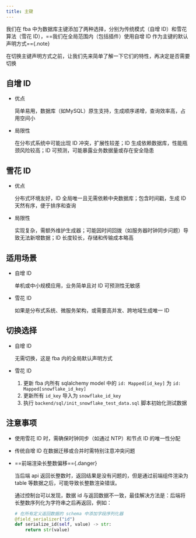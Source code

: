 ```yaml
---
title: 主键
---
```


我们在 fba 中为数据库主键添加了两种选择，分别为传统模式（自增 ID）和雪花算法（雪花 ID），==我们在全局范围内（包括插件）使用自增
ID 作为主键的默认声明方式=={.note}

在切换主键声明方式之前，让我们先来简单了解一下它们的特性，再决定是否需要切换

## 自增 ID

- 优点

  简单易用，数据库（如MySQL）原生支持，生成顺序递增，查询效率高，占用空间小

- 局限性

  在分布式系统中可能出现 ID 冲突，扩展性较差；ID 生成依赖数据库，性能瓶颈风险较高；ID 可预测，可能暴露业务数据量或存在安全隐患

## 雪花 ID

- 优点

  分布式环境友好，ID 全局唯一且无需依赖中央数据库；包含时间戳，生成 ID 天然有序，便于排序和查询

- 局限性

  实现复杂，需额外维护生成器；可能因时间回拨（如服务器时钟同步问题）导致无法新增数据；ID 长度较长，存储和传输成本略高

## 适用场景

- 自增 ID

  单机或中小规模应用，业务简单且对 ID 可预测性无敏感

- 雪花 ID

  如果是分布式系统、微服务架构，或需要高并发、跨地域生成唯一 ID

## 切换选择

- 自增 ID

  无需切换，这是 fba 内的全局默认声明方式

- 雪花 ID

    1. 更新 fba 内所有 sqlalchemy model 中的 `id: Mapped[id_key]` 为 `id: Mapped[snowflake_id_key]`
    2. 更新所有 `id_key` 导入为 `snowflake_id_key`
    3. 执行 `backend/sql/init_snowflake_test_data.sql` 脚本初始化测试数据

## 注意事项

- 使用雪花 ID 时，需确保时钟同步（如通过 NTP）和节点 ID 的唯一性分配
- 传统自增 ID 在数据迁移或合并时需特别注意冲突问题
- ==前端渲染长整数偏移=={.danger}

  当后端 api 返回长整数时，返回结果是没有问题的，但是通过前端组件渲染为 table 等数据之后，可能导致长整数渲染错误。

  通过控制台可以发现，数据 id 与返回数据不一致，最佳解决方法是：后端将长整数序列化为字符串之后再返回，例如：

  ```python
  # 在所有定义返回数据的 schema 中添加字段序列化器
  @field_serializer("id")
  def serialize_id(self, value) -> str:
      return str(value)
  ```






